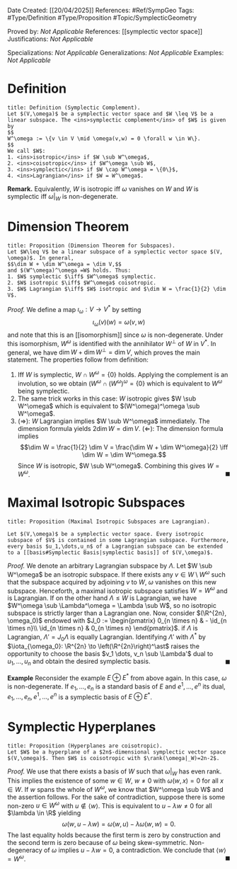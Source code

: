 <div class="topSpace"></div>

Date Created: [[20/04/2025]]
References: #Ref/SympGeo 
Tags: #Type/Definition #Type/Proposition #Topic/SymplecticGeometry 

Proved by: <i>Not Applicable</i>
References: [[symplectic vector space]]
Justifications: <i>Not Applicable</i>

Specializations: <i>Not Applicable</i>
Generalizations: <i>Not Applicable</i>
Examples: <i>Not Applicable</i>

# Definition

``` ad-Definition
title: Definition (Symplectic Complement).
Let $(V,\omega)$ be a symplectic vector space and $W \leq V$ be a linear subspace. The <ins>symplectic complement</ins> of $W$ is given by
$$
W^\omega := \{v \in V \mid \omega(v,w) = 0 \forall w \in W\}.
$$
We call $W$:
1. <ins>isotropic</ins> if $W \sub W^\omega$,
2. <ins>coisotropic</ins> if $W^\omega \sub W$,
3. <ins>symplectic</ins> if $W \cap W^\omega = \{0\}$,
4. <ins>Lagrangian</ins> if $W = W^\omega$.

```
**Remark.**
Equivalently, $W$ is isotropic iff $\omega$ vanishes on $W$ and $W$ is symplectic iff $\omega|_W$ is non-degenerate.

# Dimension Theorem

``` ad-Proposition
title: Proposition (Dimension Theorem for Subspaces).
Let $W\leq V$ be a linear subspace of a symplectic vector space $(V, \omega)$. In general,
$$\dim W + \dim W^\omega = \dim V,$$
and $(W^\omega)^\omega =W$ holds. Thus:
1. $W$ symplectic $\iff$ $W^\omega$ symplectic.
2. $W$ isotropic $\iff$ $W^\omega$ coisotropic.
3. $W$ Lagrangian $\iff$ $W$ isotropic and $\dim W = \frac{1}{2} \dim V$.

```
*Proof.*
We define a map $\iota_\omega: V \to V^\ast$ by setting $$\iota_\omega(v)(w)=\omega(v,w)$$ and note that this is an [[isomorphism]] since $\omega$ is non-degenerate. Under this isomorphism, $W^\omega$ is identified with the annihilator $W^\perp$ of $W$ in $V^\ast$. In general, we have $\dim W + \dim W^\perp = \dim V$, which proves the main statement. The properties follow from definition:
1. Iff $W$ is symplectic, $W \cap W^\omega = \{0\}$ holds. Applying the complement is an involution, so we obtain $(W^\omega \cap (W^\omega)^\omega = \{0\}$ which is equivalent to $W^\omega$ being symplectic.
2. The same trick works in this case: $W$ isotropic gives $W \sub W^\omega$ which is equivalent to $(W^\omega)^\omega \sub W^\omega$.
3. $(\Rightarrow):$ $W$ Lagrangian implies $W \sub W^\omega$ immediately. The dimension formula yields $2 \dim W = \dim V$.
	$(\Leftarrow):$ The dimension formula implies $$\dim W = \frac{1}{2} \dim V = \frac{\dim W + \dim W^\omega}{2} \iff \dim W = \dim W^\omega.$$ Since $W$ is isotropic, $W \sub W^\omega$. Combining this gives $W=W^\omega$.
<span style="float:right;">$\blacksquare$</span>

# Maximal Isotropic Subspaces

``` ad-Proposition
title: Proposition (Maximal Isotropic Subspaces are Lagrangian).

Let $(V,\omega)$ be a symplectic vector space. Every isotropic subspace of $V$ is contained in some Lagrangian subspace. Furthermore, every basis $u_1,\dots,u_n$ of a Lagrangian subspace can be extended to a [[basis#Symplectic Basis|symplectic basis]] of $(V,\omega)$.

```
*Proof.*
We denote an arbitrary Lagrangian subspace by $\Lambda$. Let $W \sub W^\omega$ be an isotropic subspace. If there exists any $v \in W \setminus W^\omega$ such that the subspace acquired by adjoining $v$ to $W$, $\omega$ vanishes on this new subspace. Henceforth, a maximal isotropic subspace satisfies $W=W^\omega$ and is Lagrangian. If on the other hand $\Lambda \leq W$ is Lagrangian, we have $W^\omega \sub \Lambda^\omega = \Lambda \sub W$, so no isotropic subspace is strictly larger than a Lagrangian one.
Now, consider $(\R^{2n}, \omega_0)$ endowed with $J_0 := \begin{pmatrix} 0_{n \times n} & - \id_{n \times n}\\ \id_{n \times n} & 0_{n \times n} \end{pmatrix}$. if $\Lambda$ is Lagrangian, $\Lambda' = J_0 \Lambda$ is equally Lagrangian. Identifying $\Lambda'$ with $\Lambda^\ast$ by $\iota_{\omega_0}: \R^{2n} \to \left(\R^{2n}\right)^\ast$ raises the opportunity to choose the basis $v_1 \dots, v_n \sub \Lambda'$ dual to $u_1, \dots, u_n$ and obtain the desired symplectic basis.
<span style="float:right;">$\blacksquare$</span>

**Example**
Reconsider the example $E \oplus E^\ast$ from above again. In this case, $\omega$ is non-degenerate. If $e_1, \dots, e_n$ is a standard basis of $E$ and $e^1, \dots, e^n$ its dual, $e_1, \dots, e_n, e^1, \dots, e^n$ is a symplectic basis of $E \oplus E^\ast$.

# Symplectic Hyperplanes

``` ad-Proposition
title: Proposition (Hyperplanes are coisotropic).
Let $W$ be a hyperplane of a $2n$-dimensional symplectic vector space $(V,\omega)$. Then $W$ is coisotropic with $\rank(\omega|_W)=2n-2$.
```
*Proof.*
We use that there exists a basis of $W$ such that $\omega|_W$ has even rank. This implies the existence of some $w \in W$, $w \neq 0$ with $\omega(w,x)=0$ for all $x \in W$. If $w$ spans the whole of $W^\omega$, we know that $W^\omega \sub W$ and the assertion follows. For the sake of contradiction, suppose there is some non-zero $u \in W^\omega$ with $u \notin \langle w \rangle$. This is equivalent to $u-\lambda w \neq 0$ for all $\lambda \in \R$ yielding
$$
\omega(w,u-\lambda w)=\omega(w,u)-\lambda \omega(w,w)=0.
$$
The last equality holds because the first term is zero by construction and the second term is zero because of $\omega$ being skew-symmetric. Non-degeneracy of $\omega$ implies $u-\lambda w=0$, a contradiction. We conclude that $\langle w \rangle = W^\omega$.
<span style="float:right;">$\blacksquare$</span>
